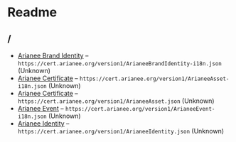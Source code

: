 # Readme

## /

- [Arianee Brand Identity](./ArianeeBrandIdentity-i18n.md) –
  `https://cert.arianee.org/version1/ArianeeBrandIdentity-i18n.json` (Unknown)
- [Arianee Certificate](./ArianeeAsset-i18n.md) – `https://cert.arianee.org/version1/ArianeeAsset-i18n.json` (Unknown)
- [Arianee Certificate](./ArianeeAsset.md) – `https://cert.arianee.org/version1/ArianeeAsset.json` (Unknown)
- [Arianee Event](./ArianeeEvent-i18n.md) – `https://cert.arianee.org/version1/ArianeeEvent-i18n.json` (Unknown)
- [Arianee Identity](./ArianeeIdentity.md) – `https://cert.arianee.org/version1/ArianeeIdentity.json` (Unknown)
